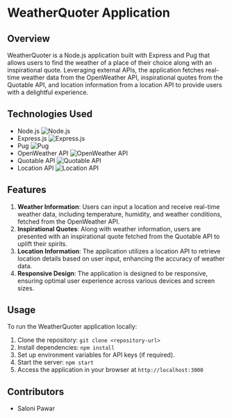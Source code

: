 # WeatherQuoter Application

## Overview

WeatherQuoter is a Node.js application built with Express and Pug that allows users to find the weather of a place of their choice along with an inspirational quote. Leveraging external APIs, the application fetches real-time weather data from the OpenWeather API, inspirational quotes from the Quotable API, and location information from a location API to provide users with a delightful experience.

## Technologies Used

- Node.js ![Node.js](https://img.icons8.com/color/48/000000/nodejs.png)
- Express.js ![Express.js](https://img.icons8.com/color/48/000000/express.png)
- Pug ![Pug](https://img.icons8.com/color/48/000000/pug.png)
- OpenWeather API ![OpenWeather API](https://img.icons8.com/color/48/000000/weather.png)
- Quotable API ![Quotable API](https://img.icons8.com/color/48/000000/quote.png)
- Location API ![Location API](https://img.icons8.com/color/48/000000/globe.png)

## Features

1. **Weather Information**: Users can input a location and receive real-time weather data, including temperature, humidity, and weather conditions, fetched from the OpenWeather API.
2. **Inspirational Quotes**: Along with weather information, users are presented with an inspirational quote fetched from the Quotable API to uplift their spirits.
3. **Location Information**: The application utilizes a location API to retrieve location details based on user input, enhancing the accuracy of weather data.
4. **Responsive Design**: The application is designed to be responsive, ensuring optimal user experience across various devices and screen sizes.

## Usage

To run the WeatherQuoter application locally:

1. Clone the repository: `git clone <repository-url>`
2. Install dependencies: `npm install`
3. Set up environment variables for API keys (if required).
4. Start the server: `npm start`
5. Access the application in your browser at `http://localhost:3000`

## Contributors

- Saloni Pawar

